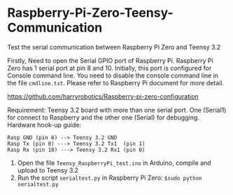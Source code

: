 # Raspberry-Pi-Zero-Teensy-Communication

Test the serial communication between Raspberry Pi Zero and Teensy 3.2

Firstly, Need to open the Serial GPIO port of Raspberry Pi. Raspberry Pi Zero has 1 serial port at pin 8 and 10. Initially, this port is configured for Console command line. You need to disable the console command line in the file ```cmdline.txt```. Please refer to Raspberry Pi document for more detail.

https://github.com/harryrobotics/Raspberry-pi-zero-configuration

Requirement: Teensy 3.2 board with more than one serial port. One (Serial1) for connect to Raspberry and the other one (Serial) for debugging.
Hardware hook-up guide:
```
Rasp GND (pin 6) --> Teensy 3.2 GND
Rasp Tx (pin 8) ---> Teensy 3.2 Tx1  (pin 1)
Rasp Rx (pin 10) ---> Teensy 3.2 Rx1 (pin 0)
```
1. Open the file ```Teensy_RaspberryPi_test.ino``` in Arduino, compile and upload to Teensy 3.2
2. Run the script ```serialtest.py``` in Raspberry Pi Zero: ```$sudo python serialtest.py```

